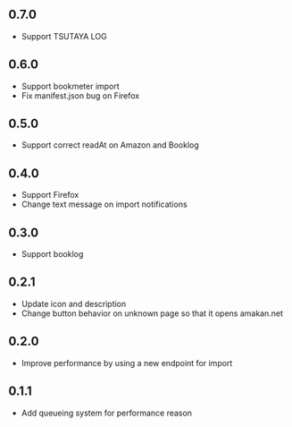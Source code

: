 ## 0.7.0
- Support TSUTAYA LOG

## 0.6.0
- Support bookmeter import
- Fix manifest.json bug on Firefox

## 0.5.0
- Support correct readAt on Amazon and Booklog

## 0.4.0
- Support Firefox
- Change text message on import notifications

## 0.3.0
- Support booklog

## 0.2.1
- Update icon and description
- Change button behavior on unknown page so that it opens amakan.net

## 0.2.0
- Improve performance by using a new endpoint for import

## 0.1.1
- Add queueing system for performance reason
